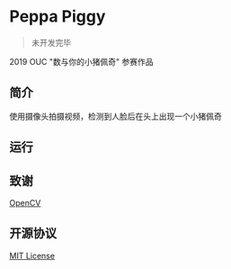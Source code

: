 # Peppa Piggy

> 未开发完毕

2019 OUC "数与你的小猪佩奇" 参赛作品

## 简介

使用摄像头拍摄视频，检测到人脸后在头上出现一个小猪佩奇

## 运行



## 致谢

[OpenCV](https://github.com/opencv/opencv)


## 开源协议

[MIT License](LICENSE)
